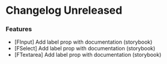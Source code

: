 # Changelog Unreleased

### Features

- [FInput] Add label prop with documentation (storybook)
- [FSelect] Add label prop with documentation (storybook)
- [FTextarea] Add label prop with documentation (storybook)